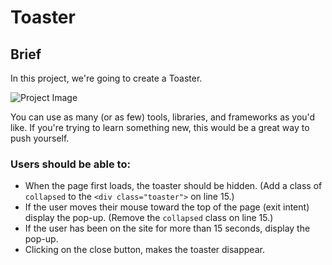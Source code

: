 # Toaster

## Brief

In this project, we're going to create a Toaster.

![Project Image](https://coachtestprep.s3.amazonaws.com/direct-uploads/user-117025/22cd22e3-62e0-4e6d-9f7f-dc83ef30adbc/CleanShot%202021-12-23%20at%2009.29.15.png)

You can use as many (or as few) tools, libraries, and frameworks as you'd like. If you're trying to learn something new, this would be a great way to push yourself.

### Users should be able to:
- When the page first loads, the toaster should be hidden. (Add a class of `collapsed` to the `<div class="toaster">` on line 15.)
- If the user moves their mouse toward the top of the page (exit intent) display the pop-up. (Remove the `collapsed` class on line 15.)
- If the user has been on the site for more than 15 seconds, display the pop-up.
- Clicking on the close button, makes the toaster disappear.